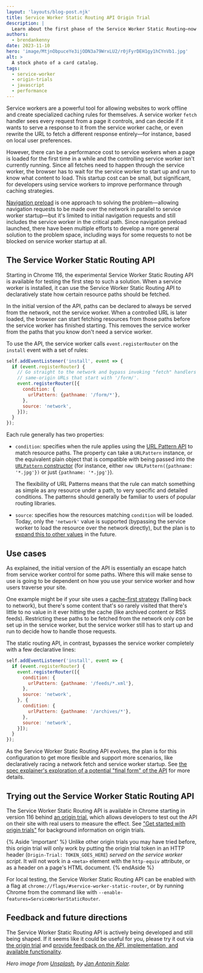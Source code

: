 ```yaml
---
layout: 'layouts/blog-post.njk'
title: Service Worker Static Routing API Origin Trial
description: |
  Learn about the first phase of the Service Worker Static Routing—now in an Origin Trial—a new API for declaratively specifying how routes should be handled (or not) by your Service Worker.
authors:
  - brendankenny
date: 2023-11-10
hero: 'image/MtjnObpuceYe3ijODN3a79WrxLU2/r0jFyrDEH1gy1hCYnVb1.jpg'
alt: >
  A stock photo of a card catalog.
tags:
  - service-worker
  - origin-trials
  - javascript
  - performance
---
```


Service workers are a powerful tool for allowing websites to work offline and create specialized caching rules for themselves. A service worker `fetch` handler sees every request from a page it controls, and can decide if it wants to serve a response to it from the service worker cache, or even rewrite the URL to fetch a different response entirely—for instance, based on local user preferences.

However, there can be a performance cost to service workers when a page is loaded for the first time in a while and the controlling service worker isn't currently running. Since all fetches need to happen through the service worker, the browser has to wait for the service worker to start up and run to know what content to load. This startup cost can be small, but significant, for developers using service workers to improve performance through caching strategies.

[Navigation preload](https://web.dev/blog/navigation-preload) is one approach to solving the problem—allowing navigation requests to be made over the network in parallel to service worker startup—but it's limited to initial navigation requests and still includes the service worker in the critical path. Since navigation preload launched, there have been multiple efforts to develop a more general solution to the problem space, including ways for some requests to not be blocked on service worker startup at all.

## The Service Worker Static Routing API

Starting in Chrome 116, the experimental Service Worker Static Routing API is available for testing the first step to such a solution. When a service worker is installed, it can use the Service Worker Static Routing API to declaratively state how certain resource paths should be fetched.

In the initial version of the API, paths can be declared to always be served from the network, not the service worker. When a controlled URL is later loaded, the browser can start fetching resources from those paths before the service worker has finished starting. This removes the service worker from the paths that you know don't need a service worker.

To use the API, the service worker calls `event.registerRouter` on the `install` event with a set of rules:

```js
self.addEventListener('install', event => {
  if (event.registerRouter) {
    // Go straight to the network and bypass invoking "fetch" handlers for all
    // same-origin URLs that start with '/form/'.
    event.registerRouter([{
      condition: {
        urlPattern: {pathname: '/form/*'},
      },
      source: 'network',
    }]);
  }
});
```

Each rule generally has two properties:

- `condition`: specifies when the rule applies using the [URL Pattern API](https://developer.mozilla.org/docs/Web/API/URL_Pattern_API) to match resource paths. The property can take a `URLPattern` instance, or the equivalent plain object that is compatible with being passed into the [`URLPattern` constructor](https://developer.mozilla.org/docs/Web/API/URLPattern/URLPattern) (for instance, either `new URLPattern({pathname: '*.jpg'})` or just `{pathname: '*.jpg'}`).


   The flexibility of URL Patterns means that the rule can match something as simple as any resource under a path, to very specific and detailed conditions. The patterns should generally be familiar to users of popular routing libraries.


- `source`: specifies how the resources matching `condition` will be loaded. Today, only the `'network'` value is supported (bypassing the service worker to load the resource over the network directly), but the plan is to [expand this to other values](https://github.com/WICG/service-worker-static-routing-api/blob/main/final-form.md) in the future.

## Use cases

As explained, the initial version of the API is essentially an escape hatch from service worker control for some paths. Where this will make sense to use is going to be dependent on how you use your service worker and how users traverse your site.

One example might be if your site uses a [cache-first strategy](https://web.dev/articles/offline-cookbook#cache-falling-back-to-network) (falling back to network), but there's some content that's so rarely visited that there's little to no value in it ever hitting the cache (like archived content or RSS feeds). Restricting these paths to be fetched from the network only _can_ be set up in the service worker, but the service worker still has to start up and run to decide how to handle those requests.

The static routing API, in contrast, bypasses the service worker completely with a few declarative lines:

```js
self.addEventListener('install', event => {
  if (event.registerRouter) {
    event.registerRouter([{
      condition: {
        urlPattern: {pathname: '/feeds/*.xml'},
      },
      source: 'network',
    }, {
      condition: {
        urlPattern: {pathname: '/archives/*'},
      },
      source: 'network',
    }]);
  }
});
```

As the Service Worker Static Routing API evolves, the plan is for this configuration to get more flexible and support more scenarios, like declaratively racing a network fetch and service worker startup. See [the spec explainer's exploration of a potential "final form" of the API](https://github.com/WICG/service-worker-static-routing-api/blob/main/final-form.md) for more details.

## Trying out the Service Worker Static Routing API

The Service Worker Static Routing API is available in Chrome starting in version 116 behind [an origin trial](/origintrials/#/view_trial/1458040379361198081), which allows developers to test out the API on their site with real users to measure the effect. See ["Get started with origin trials"](/docs/web-platform/origin-trials/) for background information on origin trials.

{% Aside 'important' %}
  Unlike other origin trials you may have tried before, this origin trial will only work by putting the origin trial token in an HTTP header (<code>Origin-Trial: TOKEN_GOES_HERE</code>) <em>served on the service worker script</em>. It will not work in a <code>&lt;meta&gt;</code> element with the <code>http-equiv</code> attribute, or as a header on a page's HTML document.
{% endAside %}

For local testing, the Service Worker Static Routing API can be enabled with a flag at `chrome://flags/#service-worker-static-router`, or by running Chrome from the command like with `--enable-features=ServiceWorkerStaticRouter`.

## Feedback and future directions

The Service Worker Static Routing API is actively being developed and still being shaped. If it seems like it could be useful for you, please try it out via [the origin trial](/origintrials/#/view_trial/1458040379361198081) and [provide feedback on the API, implementation, and available functionality](https://github.com/WICG/service-worker-static-routing-api/issues).

_Hero image from [Unsplash](https://unsplash.com/), by [Jan Antonin Kolar](https://unsplash.com/@jankolar)._
